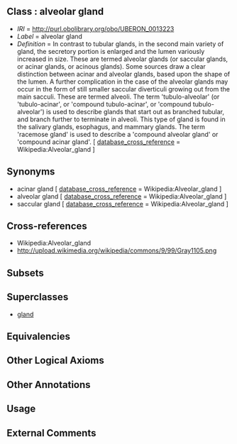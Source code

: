 
## Class : alveolar gland

 * *IRI* = http://purl.obolibrary.org/obo/UBERON_0013223
 * *Label* = alveolar gland
 * *Definition* = In contrast to tubular glands, in the second main variety of gland, the secretory portion is enlarged and the lumen variously increased in size. These are termed alveolar glands (or saccular glands, or acinar glands, or acinous glands). Some sources draw a clear distinction between acinar and alveolar glands, based upon the shape of the lumen. A further complication in the case of the alveolar glands may occur in the form of still smaller saccular diverticuli growing out from the main sacculi. These are termed alveoli. The term 'tubulo-alveolar' (or 'tubulo-acinar', or 'compound tubulo-acinar', or 'compound tubulo-alveolar') is used to describe glands that start out as branched tubular, and branch further to terminate in alveoli. This type of gland is found in the salivary glands, esophagus, and mammary glands. The term 'racemose gland' is used to describe a 'compound alveolar gland' or 'compound acinar gland'. [ [database_cross_reference](../../ef/oboInOwl#hasDbXref.md) = Wikipedia:Alveolar_gland ]

## Synonyms

 * acinar gland [ [database_cross_reference](../../ef/oboInOwl#hasDbXref.md) = Wikipedia:Alveolar_gland ]
 * alveolar gland [ [database_cross_reference](../../ef/oboInOwl#hasDbXref.md) = Wikipedia:Alveolar_gland ]
 * saccular gland [ [database_cross_reference](../../ef/oboInOwl#hasDbXref.md) = Wikipedia:Alveolar_gland ]

## Cross-references

 * Wikipedia:Alveolar_gland
 * http://upload.wikimedia.org/wikipedia/commons/9/99/Gray1105.png

## Subsets


## Superclasses

 * [gland](../../UBERON/30/UBERON_0002530.md)

## Equivalencies


## Other Logical Axioms


## Other Annotations


## Usage


## External Comments

